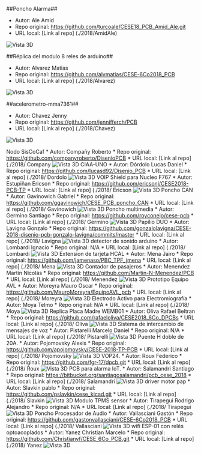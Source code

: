 ##Poncho Alarma##	
 * Autor:	Ale	Amid	
 * Repo original: 	https://github.com/turcoale/CESE18_PCB_Amid_Ale.git	
 * URL local: [Link al repo] (./2018/AmidAle)

![Vista 3D]( https://raw.githubusercontent.com/brengi/CESE-PCB/master/2018/img/AmidAle.jpg "Vista 3D")

##Réplica del modulo 8 reles de arduino##	
 * Autor:	Alvarez	Matias	
 * Repo original: 	https://github.com/alvmatias/CESE-6Co2018_PCB	
 * URL local: [Link al repo] (./2018/Alvarez)	

![Vista 3D]( https://raw.githubusercontent.com/brengi/CESE-PCB/master/2018/img/Alvarez.jpg "Vista 3D")

##acelerometro-mma7361##	
 * Autor:	Chavez	Jenny	
 * Repo original: 	https://github.com/jennifferch/PCB	
 * URL local: [Link al repo] (./2018/Chavez)

![Vista 3D]( https://raw.githubusercontent.com/brengi/CESE-PCB/master/2018/img/Chavez.jpg "Vista 3D")

Nodo SisCoCaf	 * Autor:	Compañy	Roberto	 * Repo original: 	https://github.com/companyroberto/DisenioPCB	 * URL local: [Link al repo] (./2018/	Company	![Vista 3D]( https://raw.githubusercontent.com/brengi/CESE-PCB/master/2018/img/.jpg "Vista 3D")
CIAA-UNO	 * Autor:	Dórdolo	Lucas Daniel	 * Repo original: 	https://github.com/lucasd92/Disenio_PCB	 * URL local: [Link al repo] (./2018/	Dordolo	![Vista 3D]( https://raw.githubusercontent.com/brengi/CESE-PCB/master/2018/img/.jpg "Vista 3D")
VOIP Shield para Nucleo F767	 * Autor:	Estupiñan	Ericson	 * Repo original: 	https://github.com/ericsonj/CESE2018-PCB-TP	 * URL local: [Link al repo] (./2018/	Ericson	![Vista 3D]( https://raw.githubusercontent.com/brengi/CESE-PCB/master/2018/img/.jpg "Vista 3D")
Poncho CAN	 * Autor:	Gavinowich	Gabriel	 * Repo original: 	https://github.com/ggavinowich/CESE_PCB_poncho_CAN	 * URL local: [Link al repo] (./2018/	Gavinowich	![Vista 3D]( https://raw.githubusercontent.com/brengi/CESE-PCB/master/2018/img/.jpg "Vista 3D")
Poncho multimedia	 * Autor:	Germino	Santiago	 * Repo original: 	https://github.com/royconejo/cese-pcb	 * URL local: [Link al repo] (./2018/	Germino	![Vista 3D]( https://raw.githubusercontent.com/brengi/CESE-PCB/master/2018/img/.jpg "Vista 3D")
Papilio DUO	 * Autor:	Lavigna	Gonzalo	 * Repo original: 	https://github.com/gonzalolavigna/CESE-2018-disenio-pcb-gonzalo-lavigna/commits/master	 * URL local: [Link al repo] (./2018/	Lavigna	![Vista 3D]( https://raw.githubusercontent.com/brengi/CESE-PCB/master/2018/img/.jpg "Vista 3D")
detector de sonido arduino	 * Autor:	Lombardi	Ignacio	 * Repo original: 	N/A	 * URL local: [Link al repo] (./2018/	Lombardi	![Vista 3D]( https://raw.githubusercontent.com/brengi/CESE-PCB/master/2018/img/.jpg "Vista 3D")
Extension de tarjeta HCAL	 * Autor:	Mena	Jairo	 * Repo original: 	https://github.com/jamenaso/PBC_TPF_jmena	 * URL local: [Link al repo] (./2018/	Mena	![Vista 3D]( https://raw.githubusercontent.com/brengi/CESE-PCB/master/2018/img/.jpg "Vista 3D")
Contador de pasajeros	 * Autor:	Menendez	Martín Nicolás	 * Repo original: 	https://github.com/Martin-N-Menendez/PCB	 * URL local: [Link al repo] (./2018/	Menendez	![Vista 3D]( https://raw.githubusercontent.com/brengi/CESE-PCB/master/2018/img/.jpg "Vista 3D")
Prototipo Equipo AVL	 * Autor:	Moreyra	Mauro Oscar	 * Repo original: 	https://github.com/MauroMoreyra/EquipoAVL_pcb	 * URL local: [Link al repo] (./2018/	Moreyra	![Vista 3D]( https://raw.githubusercontent.com/brengi/CESE-PCB/master/2018/img/.jpg "Vista 3D")
Electrodo Activo para Electromiografía	 * Autor:	Moya	Telmo	 * Repo original: 	N/A	 * URL local: [Link al repo] (./2018/	Moya	![Vista 3D]( https://raw.githubusercontent.com/brengi/CESE-PCB/master/2018/img/.jpg "Vista 3D")
Replica Placa Madre WEMB01	 * Autor:	Oliva	Rafael Beltran	 * Repo original: 	https://github.com/rafaeloliva/CESE2018_6Co_DPCBs	 * URL local: [Link al repo] (./2018/	Oliva	![Vista 3D]( https://raw.githubusercontent.com/brengi/CESE-PCB/master/2018/img/.jpg "Vista 3D")
Sistema de intercambio de mensajes de voz	 * Autor:	Pistarelli	Marcelo Daniel	 * Repo original: 	N/A	 * URL local: [Link al repo] (./2018/	Pistarelli	![Vista 3D]( https://raw.githubusercontent.com/brengi/CESE-PCB/master/2018/img/.jpg "Vista 3D")
Puente H doble de 20A.	 * Autor:	Pojomovsky	Alexis	 * Repo original: 	https://github.com/apojomovsky/CESE-2018-TP-PCB	 * URL local: [Link al repo] (./2018/	Pojomovsky	![Vista 3D]( https://raw.githubusercontent.com/brengi/CESE-PCB/master/2018/img/.jpg "Vista 3D")
VOP24.	 * Autor:	Roux	Federico	 * Repo original: 	https://github.com/fgr-17/dpcb.git	 * URL local: [Link al repo] (./2018/	Roux	![Vista 3D]( https://raw.githubusercontent.com/brengi/CESE-PCB/master/2018/img/.jpg "Vista 3D")
PCB para alarma IoT.	 * Autor:	Salamandri	Santiago	 * Repo original: 	https://bitbucket.org/santiagosalamandri/pcb_cese_2018	 * URL local: [Link al repo] (./2018/	Salamandri	![Vista 3D]( https://raw.githubusercontent.com/brengi/CESE-PCB/master/2018/img/.jpg "Vista 3D")
driver motor pap	 * Autor:	Slavkin	pablo	 * Repo original: 	https://github.com/pslavkin/cese_kicad.git	 * URL local: [Link al repo] (./2018/	Slavkin	![Vista 3D]( https://raw.githubusercontent.com/brengi/CESE-PCB/master/2018/img/.jpg "Vista 3D")
Modulo TPMS sensor	 * Autor:	Tirapegui	Rodrigo Alejandro	 * Repo original: 	N/A	 * URL local: [Link al repo] (./2018/	Tirapegui	![Vista 3D]( https://raw.githubusercontent.com/brengi/CESE-PCB/master/2018/img/.jpg "Vista 3D")
Poncho Procesador de Audio	 * Autor:	Vallasciani	Gastón	 * Repo original: 	https://github.com/gastonvallasciani/CESE-6Co2018_PCB	 * URL local: [Link al repo] (./2018/	Vallasciani	![Vista 3D]( https://raw.githubusercontent.com/brengi/CESE-PCB/master/2018/img/.jpg "Vista 3D")
wifi ESP-01 con relés optoacoplados	 * Autor:	Yanez	Christian Marcelo	 * Repo original: 	https://github.com/Christianyf/CESE_6Co_PCB.git	 * URL local: [Link al repo] (./2018/	Yanez	![Vista 3D]( https://raw.githubusercontent.com/brengi/CESE-PCB/master/2018/img/.jpg "Vista 3D")
